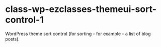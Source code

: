 class-wp-ezclasses-themeui-sort-control-1
=========================================

WordPress theme sort control (for sorting - for example - a list of blog posts).
